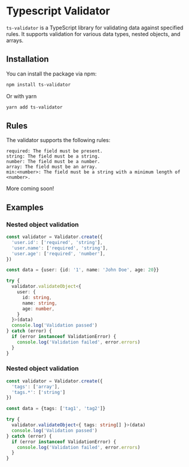 # Typescript Validator

`ts-validator` is a TypeScript library for validating data against specified rules. It supports validation for
various data types, nested objects, and arrays.

## Installation

You can install the package via npm:

```bash
npm install ts-validator
```

Or with yarn
```bash
yarn add ts-validator
```

## Rules

The validator supports the following rules:

    required: The field must be present.
    string: The field must be a string.
    number: The field must be a number.
    array: The field must be an array.
    min:<number>: The field must be a string with a minimum length of <number>. 

More coming soon!

## Examples
### Nested object validation
```typescript
const validator = Validator.create({
  'user.id': ['required', 'string'],
  'user.name': ['required', 'string'],
  'user.age': ['required', 'number'],
})

const data = {user: {id: '1', name: 'John Doe', age: 20}}

try {
  validator.validateObject<{
    user: {
      id: string,
      name: string,
      age: number,
    }
  }>(data)
  console.log('Validation passed')
} catch (error) {
  if (error instanceof ValidationError) {
    console.log('Validation failed', error.errors)
  }
}

```

### Nested object validation
```typescript
const validator = Validator.create({
  'tags': ['array'],
  'tags.*': ['string']
})

const data = {tags: ['tag1', 'tag2']}

try {
  validator.validateObject<{ tags: string[] }>(data)
  console.log('Validation passed')
} catch (error) {
  if (error instanceof ValidationError) {
    console.log('Validation failed', error.errors)
  }
}

```